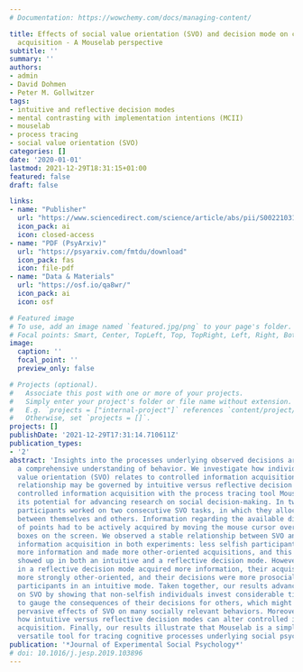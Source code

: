 ```yaml
---
# Documentation: https://wowchemy.com/docs/managing-content/

title: Effects of social value orientation (SVO) and decision mode on controlled information
  acquisition - A Mouselab perspective
subtitle: ''
summary: ''
authors:
- admin
- David Dohmen
- Peter M. Gollwitzer
tags:
- intuitive and reflective decision modes
- mental contrasting with implementation intentions (MCII)
- mouselab
- process tracing
- social value orientation (SVO)
categories: []
date: '2020-01-01'
lastmod: 2021-12-29T18:31:15+01:00
featured: false
draft: false

links:
- name: "Publisher"
  url: "https://www.sciencedirect.com/science/article/abs/pii/S0022103119300745"
  icon_pack: ai
  icon: closed-access
- name: "PDF (PsyArxiv)"
  url: "https://psyarxiv.com/fmtdu/download"
  icon_pack: fas
  icon: file-pdf
- name: "Data & Materials"
  url: "https://osf.io/qa8wr/"
  icon_pack: ai
  icon: osf

# Featured image
# To use, add an image named `featured.jpg/png` to your page's folder.
# Focal points: Smart, Center, TopLeft, Top, TopRight, Left, Right, BottomLeft, Bottom, BottomRight.
image:
  caption: ''
  focal_point: ''
  preview_only: false

# Projects (optional).
#   Associate this post with one or more of your projects.
#   Simply enter your project's folder or file name without extension.
#   E.g. `projects = ["internal-project"]` references `content/project/deep-learning/index.md`.
#   Otherwise, set `projects = []`.
projects: []
publishDate: '2021-12-29T17:31:14.710611Z'
publication_types:
- '2'
abstract: 'Insights into the processes underlying observed decisions are crucial for
  a comprehensive understanding of behavior. We investigate how individual social
  value orientation (SVO) relates to controlled information acquisition and how this
  relationship may be governed by intuitive versus reflective decision modes. We measure
  controlled information acquisition with the process tracing tool Mouselab and demonstrate
  its potential for advancing research on social decision-making. In two experiments,
  participants worked on two consecutive SVO tasks, in which they allocated points
  between themselves and others. Information regarding the available distributions
  of points had to be actively acquired by moving the mouse cursor over corresponding
  boxes on the screen. We observed a stable relationship between SVO and controlled
  information acquisition in both experiments: less selfish participants acquired
  more information and made more other-oriented acquisitions, and this relationship
  showed up in both an intuitive and a reflective decision mode. However, participants
  in a reflective decision mode acquired more information, their acquisitions were
  more strongly other-oriented, and their decisions were more prosocial compared to
  participants in an intuitive mode. Taken together, our results advance research
  on SVO by showing that non-selfish individuals invest considerable time and effort
  to gauge the consequences of their decisions for others, which might underlie the
  pervasive effects of SVO on many socially relevant behaviors. Moreover, we demonstrate
  how intuitive versus reflective decision modes can alter controlled information
  acquisition. Finally, our results illustrate that Mouselab is a simple-to-use and
  versatile tool for tracing cognitive processes underlying social psychological phenomena.'
publication: '*Journal of Experimental Social Psychology*'
# doi: 10.1016/j.jesp.2019.103896
---
```

